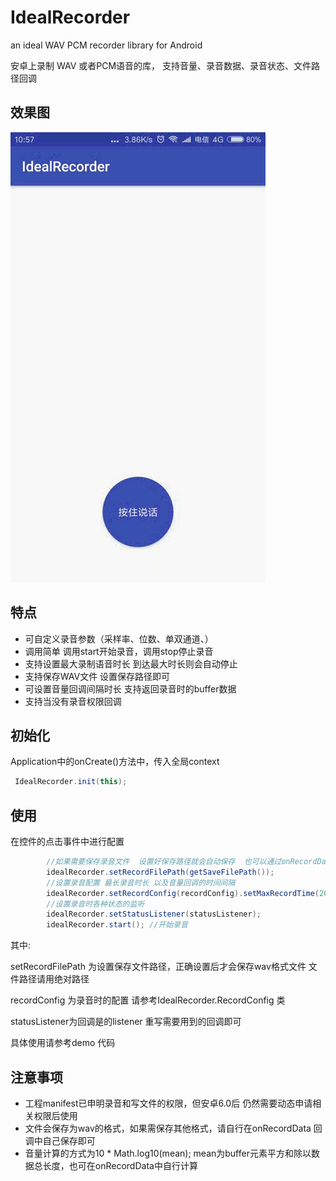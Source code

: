 # IdealRecorder
an ideal WAV PCM recorder library for Android 

安卓上录制 WAV 或者PCM语音的库， 支持音量、录音数据、录音状态、文件路径回调



## 效果图
<img src="gif/screenrecorder.gif"/>

## 特点

- 可自定义录音参数（采样率、位数、单双通道、）
- 调用简单 调用start开始录音，调用stop停止录音
- 支持设置最大录制语音时长 到达最大时长则会自动停止
- 支持保存WAV文件 设置保存路径即可
- 可设置音量回调间隔时长 支持返回录音时的buffer数据
- 支持当没有录音权限回调



## 初始化

Application中的onCreate()方法中，传入全局context

```java
 IdealRecorder.init(this);
```



## 使用

在控件的点击事件中进行配置

```java
   		//如果需要保存录音文件  设置好保存路径就会自动保存  也可以通过onRecordData 回调自己保存  不设置 不会保存录音
    	idealRecorder.setRecordFilePath(getSaveFilePath());
        //设置录音配置 最长录音时长 以及音量回调的时间间隔
        idealRecorder.setRecordConfig(recordConfig).setMaxRecordTime(20000).setVolumeInterval(200);
        //设置录音时各种状态的监听
        idealRecorder.setStatusListener(statusListener);
        idealRecorder.start(); //开始录音
```

其中:

setRecordFilePath 为设置保存文件路径，正确设置后才会保存wav格式文件  文件路径请用绝对路径

recordConfig 为录音时的配置 请参考IdealRecorder.RecordConfig 类

statusListener为回调是的listener 重写需要用到的回调即可

具体使用请参考demo 代码





## 注意事项

- 工程manifest已申明录音和写文件的权限，但安卓6.0后 仍然需要动态申请相关权限后使用
- 文件会保存为wav的格式，如果需保存其他格式，请自行在onRecordData 回调中自己保存即可
- 音量计算的方式为10 * Math.log10(mean); mean为buffer元素平方和除以数据总长度，也可在onRecordData中自行计算

